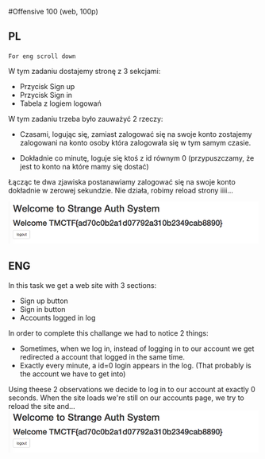 #Offensive 100 (web, 100p)

## PL
`For eng scroll down`

W tym zadaniu dostajemy stronę z 3 sekcjami:

  * Przycisk Sign up
  * Przycisk Sign in
  * Tabela z logiem logowań
  
W tym zadaniu trzeba było zauważyć 2 rzeczy:

 * Czasami, logując się, zamiast zalogować się na swoje konto zostajemy zalogowani na konto osoby która zalogowała się w tym samym czasie.

 * Dokładnie co minutę, loguje się ktoś z id równym 0 (przypuszczamy, że jest to konto na które mamy się dostać)

Łącząc te dwa zjawiska postanawiamy zalogować się na swoje konto dokładnie w zerowej sekundzie.
 Nie działa, robimy reload strony iiii...
 
 ![Alt text](pic1.png)

## ENG

In this task we get a web site with 3 sections:
 * Sign up button
 * Sign in button
 * Accounts logged in log

In order to complete this challange we had to notice 2 things:

 * Sometimes, when we log in, instead of logging in to our account we get redirected a account that logged in the same time.
 * Exactly every minute, a id=0 login appears in the log. (That probably is the account we have to get into)
 
Using theese 2 observations we decide to log in to our account at exactly 0 seconds.
When the site loads we're still on our accounts page, we try to reload the site and...
  ![Alt text](pic1.png)
